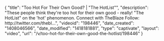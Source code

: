 {
    "title": "Too Hot For Their Own Good? | \"The HotList\"",
    "description": "These people think they're too hot for their own good - really! \"The HotList\" on the 'hot' phenomenon. Connect with TheBlaze Follow: http:\/\/twitter.com\/thebl...",
    "videoid": "198446",
    "date_created": "1408046566",
    "date_modified": "1418181881",
    "type": "captivate",
    "layout": "video",
    "url": "\/v\/too-hot-for-their-own-good-the-hotlist\/198446"
}